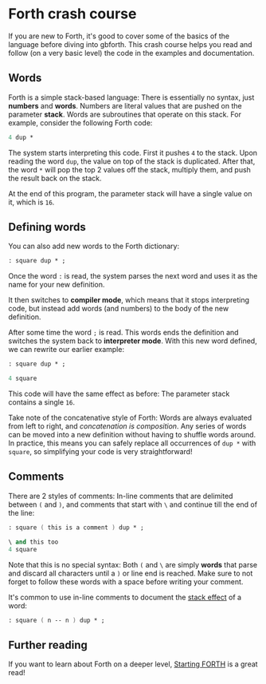 # Forth crash course

If you are new to Forth, it's good to cover some of the basics of the language
before diving into gbforth. This crash course helps you read and follow (on a
very basic level) the code in the examples and documentation.

## Words

Forth is a simple stack-based language: There is essentially no syntax, just
**numbers** and **words**. Numbers are literal values that are pushed on the
parameter **stack**. Words are subroutines that operate on this stack. For
example, consider the following Forth code:

```fs
4 dup *
```

The system starts interpreting this code. First it pushes `4` to the stack. Upon
reading the word `dup`, the value on top of the stack is duplicated. After that,
the word `*` will pop the top 2 values off the stack, multiply them, and push
the result back on the stack.

At the end of this program, the parameter stack will have a single value on it,
which is `16`.

## Defining words

You can also add new words to the Forth dictionary:

```fs
: square dup * ;
```

Once the word `:` is read, the system parses the next word and uses it as the
name for your new definition.

It then switches to **compiler mode**, which means that it stops interpreting
code, but instead add words (and numbers) to the body of the new definition.

After some time the word `;` is read. This words ends the definition and
switches the system back to **interpreter mode**. With this new word defined, we
can rewrite our earlier example:

```fs
: square dup * ;

4 square
```

This code will have the same effect as before: The parameter stack contains a
single `16`.

Take note of the concatenative style of Forth: Words are always evaluated from
left to right, and _concatenation is composition_. Any series of words can be
moved into a new definition without having to shuffle words around. In practice,
this means you can safely replace all occurrences of `dup *` with `square`, so
simplifying your code is very straightforward!

## Comments

There are 2 styles of comments: In-line comments that are delimited between `(`
and `)`, and comments that start with `\` and continue till the end of the line:

```fs
: square ( this is a comment ) dup * ;

\ and this too
4 square
```

Note that this is no special syntax: Both `(` and `\` are simply **words** that
parse and discard all characters until a `)` or line end is reached. Make sure
to not forget to follow these words with a space before writing your comment.

It's common to use in-line comments to document the
[stack effect](./stack-effects.md) of a word:

```fs
: square ( n -- n ) dup * ;
```

## Further reading

If you want to learn about Forth on a deeper level,
[Starting FORTH](https://www.forth.com/starting-forth) is a great read!
